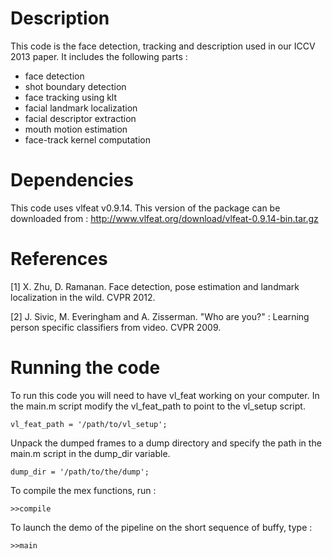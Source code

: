 Description
=====================================

This code is the face detection, tracking and description used in our ICCV 2013 paper.
It includes the following parts :

- face detection
- shot boundary detection
- face tracking using klt
- facial landmark localization
- facial descriptor extraction
- mouth motion estimation
- face-track kernel computation

Dependencies
=====================================

This code uses vlfeat v0.9.14. This version of the package can be downloaded from :
http://www.vlfeat.org/download/vlfeat-0.9.14-bin.tar.gz

References
===================================== 

[1] X. Zhu, D. Ramanan. Face detection, pose estimation and landmark localization in the wild. CVPR 2012.

[2] J. Sivic, M. Everingham and A. Zisserman. "Who are you?" : Learning person specific classifiers from video. CVPR 2009.

Running the code
=====================================

To run this code you will need to have vl_feat working on your computer.
In the main.m script modify the vl_feat_path to point to the vl_setup script.

```
vl_feat_path = '/path/to/vl_setup';
```

Unpack the dumped frames to a dump directory and specify the path in the main.m script in the dump_dir variable.

```
dump_dir = '/path/to/the/dump';
```

To compile the mex functions, run :

```
>>compile
```

To launch the demo of the pipeline on the short sequence of buffy, type :

```
>>main
```
